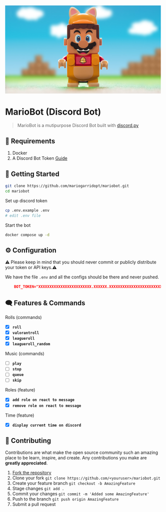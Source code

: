![MarioBot](img/mario-banner.jpg)

# MarioBot (Discord Bot)
> MarioBot is a mutipurpose Discord Bot built with [discord.py](https://github.com/Rapptz/discord.py)

## 📑 Requirements

1. Docker
2. A Discord Bot Token [Guide](https://discordjs.guide/preparations/setting-up-a-bot-application.html#creating-your-bot)

## 🚀 Getting Started

```sh
git clone https://github.com/mariogarridopt/mariobot.git
cd mariobot
```

Set up discord token
```sh
cp .env.example .env
# edit .env file
```

Start the bot
```sh
docker compose up -d
```

## ⚙️ Configuration

⚠️ Please keep in mind that you should never commit or publicly distribute your token or API keys.⚠️

We have the file `.env` and all the configs should be there and never pushed.
```json
    BOT_TOKEN="XXXXXXXXXXXXXXXXXXXXXXXX.XXXXXX.XXXXXXXXXXXXXXXXXXXXXXXXXXX"
```

## 🗨 Features & Commands

Rolls (commands)
- [X] **`roll`**
- [X] **`valorantroll`**
- [X] **`leagueroll`**
- [X] **`leagueroll_random`**

Music (commands)
- [ ] **`play`**
- [ ] **`stop`**
- [ ] **`queue`**
- [ ] **`skip`**

Roles (feature)
- [X] **`add role on react to message`**
- [X] **`remove role on react to message`**

Time (feature)
- [X] **`display current time on discord`**

## 🤝 Contributing

Contributions are what make the open source community such an amazing place to be learn, 
inspire, and create. Any contributions you make are **greatly appreciated**.

1. [Fork the repository](https://github.com/mariogarridopt/mariobot/fork)
2. Clone your fork `git clone https://github.com/<youruser>/mariobot.git`
3. Create your feature branch `git checkout -b AmazingFeature`
4. Stage changes `git add .`
5. Commit your changes `git commit -m 'Added some AmazingFeature'`
6. Push to the branch `git push origin AmazingFeature`
7. Submit a pull request
